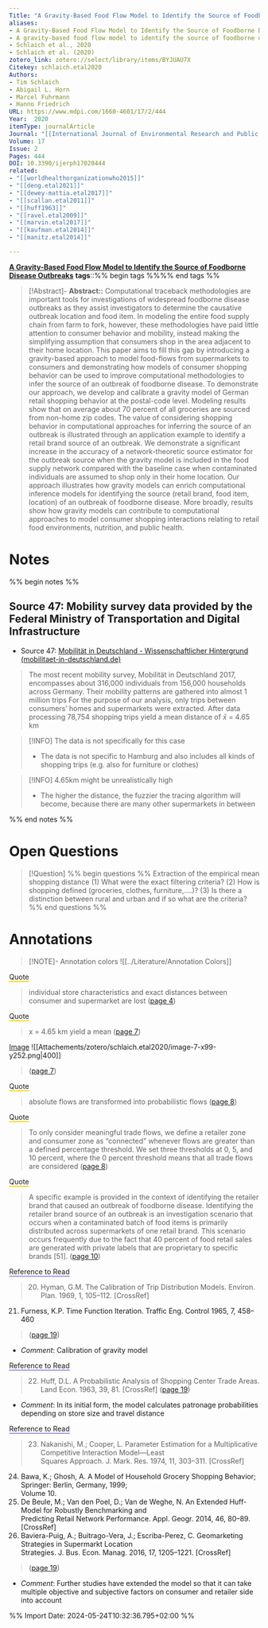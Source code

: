 ```yaml
---
Title: "A Gravity-Based Food Flow Model to Identify the Source of Foodborne Disease Outbreaks"
aliases: 
- A Gravity-Based Food Flow Model to Identify the Source of Foodborne Disease Outbreaks
- A gravity-based food flow model to identify the source of foodborne disease outbreaks
- Schlaich et al., 2020
- Schlaich et al. (2020)
zotero_link: zotero://select/library/items/BYJUAU7X
Citekey: schlaich.etal2020
Authors:
- Tim Schlaich
- Abigail L. Horn
- Marcel Fuhrmann
- Hanno Friedrich
URL: https://www.mdpi.com/1660-4601/17/2/444
Year:  2020
itemType: journalArticle
Journal: "[[International Journal of Environmental Research and Public Health]]"
Volume: 17
Issue: 2 
Pages: 444
DOI: 10.3390/ijerph17020444
related: 
- "[[worldhealthorganizationwho2015]]"
- "[[deng.etal2021]]"
- "[[dewey-mattia.etal2017]]"
- "[[scallan.etal2011]]"
- "[[huff1963]]"
- "[[ravel.etal2009]]"
- "[[marvin.etal2017]]"
- "[[kaufman.etal2014]]"
- "[[manitz.etal2014]]"

---
```

**[A Gravity-Based Food Flow Model to Identify the Source of Foodborne Disease Outbreaks](zotero://select/library/items/VS8FKKK7)**
**tags**::%% begin tags %%%% end tags %%

> [!Abstract]- 
**Abstract::** Computational traceback methodologies are important tools for investigations of widespread foodborne disease outbreaks as they assist investigators to determine the causative outbreak location and food item. In modeling the entire food supply chain from farm to fork, however, these methodologies have paid little attention to consumer behavior and mobility, instead making the simplifying assumption that consumers shop in the area adjacent to their home location. This paper aims to fill this gap by introducing a gravity-based approach to model food-flows from supermarkets to consumers and demonstrating how models of consumer shopping behavior can be used to improve computational methodologies to infer the source of an outbreak of foodborne disease. To demonstrate our approach, we develop and calibrate a gravity model of German retail shopping behavior at the postal-code level. Modeling results show that on average about 70 percent of all groceries are sourced from non-home zip codes. The value of considering shopping behavior in computational approaches for inferring the source of an outbreak is illustrated through an application example to identify a retail brand source of an outbreak. We demonstrate a significant increase in the accuracy of a network-theoretic source estimator for the outbreak source when the gravity model is included in the food supply network compared with the baseline case when contaminated individuals are assumed to shop only in their home location. Our approach illustrates how gravity models can enrich computational inference models for identifying the source (retail brand, food item, location) of an outbreak of foodborne disease. More broadly, results show how gravity models can contribute to computational approaches to model consumer shopping interactions relating to retail food environments, nutrition, and public health.

# Notes
%% begin notes %%
## Source 47: Mobility survey data provided by the Federal Ministry of Transportation and Digital Infrastructure
- Source 47: [Mobilität in Deutschland - Wissenschaftlicher Hintergrund (mobilitaet-in-deutschland.de)](https://www.mobilitaet-in-deutschland.de/archive/index.html)
> The most recent mobility survey, Mobilität in Deutschland 2017, encompasses about 316,000 individuals from 156,000 households across Germany. Their mobility patterns are gathered into almost 1 million trips For the purpose of our analysis, only trips between consumers’ homes and supermarkets were extracted. After data processing 78,754 shopping trips yield a mean distance of $\bar{x}$ = 4.65 km

> [!INFO] The data is not specifically for this case
> - The data is not specific to Hamburg and also includes all kinds of shopping trips (e.g. also for furniture or clothes)

> [!INFO] 4.65km might be unrealistically high
>  - The higher the distance, the fuzzier the tracing algorithm will become, because there are many other supermarkets in between  

%% end notes %%

# Open Questions
> [!Question] %% begin questions %% Extraction of the empirical mean shopping distance
> (1) What were the exact filtering criteria? 
> (2) How is shopping defined (groceries, clothes, furniture,….)?
> (3) Is there a distinction between rural and urban and if so what are the criteria?%% end questions %%

# Annotations
> [!NOTE]- Annotation colors
> ![[../Literature/Annotation Colors]]

<span style="border-bottom: 2px solid #ffd400;">Quote</span>
> individual store characteristics and exact distances between consumer and supermarket are lost
> ([page 4](zotero://open-pdf/library/items/VS8FKKK7?page=4&annotation=637NHGW9))

<span style="border-bottom: 2px solid #ffd400;">Quote</span>
> x = 4.65 km yield a mean
> ([page 7](zotero://open-pdf/library/items/VS8FKKK7?page=7&annotation=G9NG8FXN))

<u>Image</u>
![[Attachements/zotero/schlaich.etal2020/image-7-x99-y252.png|400]]
> ([page 7](zotero://open-pdf/library/items/VS8FKKK7?page=7&annotation=LWPA7SQZ))

<span style="border-bottom: 2px solid #ffd400;">Quote</span>
> absolute flows are transformed into probabilistic flows
> ([page 8](zotero://open-pdf/library/items/VS8FKKK7?page=8&annotation=3C8LR4W2))

<span style="border-bottom: 2px solid #ffd400;">Quote</span>
> To only consider meaningful trade flows, we define a retailer zone and consumer zone as “connected” whenever flows are greater than a defined percentage threshold. We set three thresholds at 0, 5, and 10 percent, where the 0 percent threshold means that all trade flows are considered
> ([page 8](zotero://open-pdf/library/items/VS8FKKK7?page=8&annotation=UC9AP75T))

<span style="border-bottom: 2px solid #ffd400;">Quote</span>
> A specific example is provided in the context of identifying the retailer brand that caused an outbreak of foodborne disease. Identifying the retailer brand source of an outbreak is an investigation scenario that occurs when a contaminated batch of food items is primarily distributed across supermarkets of one retail brand. This scenario occurs frequently due to the fact that 40 percent of food retail sales are generated with private labels that are proprietary to specific brands [51].
> ([page 10](zotero://open-pdf/library/items/VS8FKKK7?page=10&annotation=L2UHUSEY))

<span style="border-bottom: 2px solid #a28ae5;">Reference to Read</span>
> 20. Hyman, G.M. The Calibration of Trip Distribution Models. Environ. Plan. 1969, 1, 105–112. [CrossRef] <br />
21. Furness, K.P. Time Function Iteration. Traffic Eng. Control 1965, 7, 458–460
> ([page 19](zotero://open-pdf/library/items/VS8FKKK7?page=19&annotation=6JHA2BCK))
- *Comment*: Calibration of gravity model

<span style="border-bottom: 2px solid #a28ae5;">Reference to Read</span>
> 22. Huff, D.L. A Probabilistic Analysis of Shopping Center Trade Areas. Land Econ. 1963, 39, 81. [CrossRef]
> ([page 19](zotero://open-pdf/library/items/VS8FKKK7?page=19&annotation=RWR3NI66))
- *Comment*: In its initial form, the model calculates patronage probabilities depending on store size and travel distance

<span style="border-bottom: 2px solid #a28ae5;">Reference to Read</span>
> 23. Nakanishi, M.; Cooper, L. Parameter Estimation for a Multiplicative Competitive Interaction Model—Least <br />
Squares Approach. J. Mark. Res. 1974, 11, 303–311. [CrossRef] <br />
24. Bawa, K.; Ghosh, A. A Model of Household Grocery Shopping Behavior; Springer: Berlin, Germany, 1999; <br />
Volume 10. <br />
25. De Beule, M.; Van den Poel, D.; Van de Weghe, N. An Extended Huff-Model for Robustly Benchmarking and <br />
Predicting Retail Network Performance. Appl. Geogr. 2014, 46, 80–89. [CrossRef] <br />
26. Baviera-Puig, A.; Buitrago-Vera, J.; Escriba-Perez, C. Geomarketing Strategies in Supermarkt Location <br />
Strategies. J. Bus. Econ. Manag. 2016, 17, 1205–1221. [CrossRef]
> ([page 19](zotero://open-pdf/library/items/VS8FKKK7?page=19&annotation=HJZGUIV9))
- *Comment*: Further studies have extended the model so that it can take multiple objective and subjective factors on consumer and retailer side into account


%% Import Date: 2024-05-24T10:32:36.795+02:00 %%
